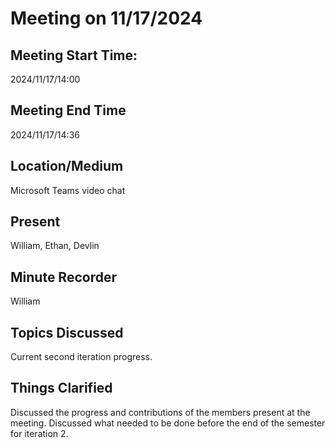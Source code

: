 # Meeting on 11/17/2024

## Meeting Start Time:

2024/11/17/14:00

## Meeting End Time

2024/11/17/14:36

## Location/Medium

Microsoft Teams video chat

## Present

William, Ethan, Devlin

## Minute Recorder

William

## Topics Discussed

Current second iteration progress.

## Things Clarified

Discussed the progress and contributions of the members present at the meeting. Discussed what needed to be done before the end of the semester for iteration 2.
